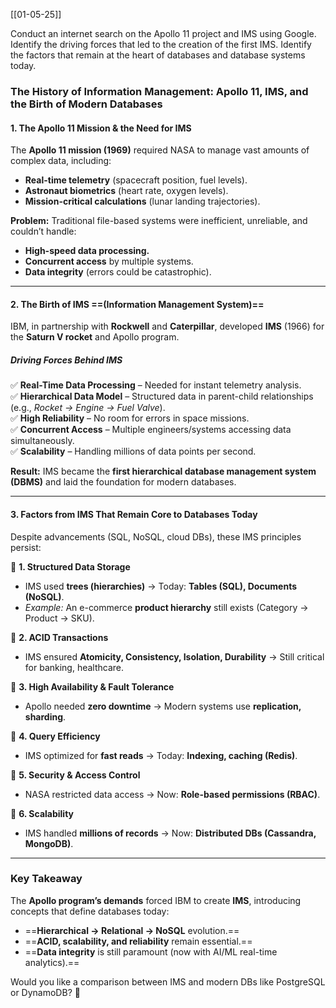 [[01-05-25]]

Conduct an internet search on the Apollo 11 project and IMS using Google. Identify the driving forces that led to the creation of the first IMS. Identify the factors that remain at the heart of databases and database systems today.

### **The History of Information Management: Apollo 11, IMS, and the Birth of Modern Databases**  

#### **1. The Apollo 11 Mission & the Need for IMS**  
The **Apollo 11 mission (1969)** required NASA to manage vast amounts of complex data, including:  
- **Real-time telemetry** (spacecraft position, fuel levels).  
- **Astronaut biometrics** (heart rate, oxygen levels).  
- **Mission-critical calculations** (lunar landing trajectories).  

**Problem:** Traditional file-based systems were inefficient, unreliable, and couldn’t handle:  
- **High-speed data processing.**  
- **Concurrent access** by multiple systems.  
- **Data integrity** (errors could be catastrophic).  

---

#### **2. The Birth of IMS ==(Information Management System)**==  
IBM, in partnership with **Rockwell** and **Caterpillar**, developed **IMS** (1966) for the **Saturn V rocket** and Apollo program.  

##### **Driving Forces Behind IMS**  
✅ **Real-Time Data Processing** – Needed for instant telemetry analysis.  
✅ **Hierarchical Data Model** – Structured data in parent-child relationships (e.g., *Rocket → Engine → Fuel Valve*).  
✅ **High Reliability** – No room for errors in space missions.  
✅ **Concurrent Access** – Multiple engineers/systems accessing data simultaneously.  
✅ **Scalability** – Handling millions of data points per second.  

**Result:** IMS became the **first hierarchical database management system (DBMS)** and laid the foundation for modern databases.  

---

#### **3. Factors from IMS That Remain Core to Databases Today**  
Despite advancements (SQL, NoSQL, cloud DBs), these IMS principles persist:  

🔹 **1. Structured Data Storage**  
   - IMS used **trees (hierarchies)** → Today: **Tables (SQL), Documents (NoSQL)**.  
   - *Example:* An e-commerce **product hierarchy** still exists (Category → Product → SKU).  

🔹 **2. ACID Transactions**  
   - IMS ensured **Atomicity, Consistency, Isolation, Durability** → Still critical for banking, healthcare.  

🔹 **3. High Availability & Fault Tolerance**  
   - Apollo needed **zero downtime** → Modern systems use **replication, sharding**.  

🔹 **4. Query Efficiency**  
   - IMS optimized for **fast reads** → Today: **Indexing, caching (Redis)**.  

🔹 **5. Security & Access Control**  
   - NASA restricted data access → Now: **Role-based permissions (RBAC)**.  

🔹 **6. Scalability**  
   - IMS handled **millions of records** → Now: **Distributed DBs (Cassandra, MongoDB)**.  

---

### **Key Takeaway**  
The **Apollo program’s demands** forced IBM to create **IMS**, introducing concepts that define databases today:  
- ==**Hierarchical → Relational → NoSQL** evolution.==  
- ==**ACID, scalability, and reliability** remain essential.==  
- ==**Data integrity** is still paramount (now with AI/ML real-time analytics).==  

Would you like a comparison between IMS and modern DBs like PostgreSQL or DynamoDB? 🚀

